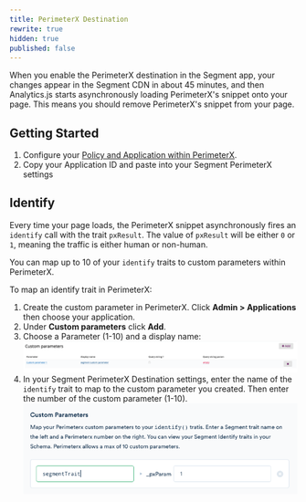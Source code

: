 ```yaml
---
title: PerimeterX Destination
rewrite: true
hidden: true
published: false
---
```


When you enable the PerimeterX destination in the Segment app, your changes appear in the Segment CDN in about 45 minutes, and then Analytics.js starts asynchronously loading PerimeterX's snippet onto your page. This means you should remove PerimeterX's snippet from your page.

## Getting Started

1. Configure your [Policy and Application within PerimeterX](https://dash.readme.io/project/pxconsole/v1.0/docs/segment).
2. Copy your Application ID and paste into your Segment PerimeterX settings

## Identify

Every time your page loads, the PerimeterX snippet asynchronously fires an `identify` call with the trait `pxResult`. The value of `pxResult` will be either `0` or `1`, meaning the traffic is either human or non-human.

You can map up to 10 of your `identify` traits to custom parameters within PerimeterX.

To map an identify trait in PerimeterX:

1. Create the custom parameter in PerimeterX. Click **Admin > Applications** then choose your application.
2. Under **Custom parameters** click **Add**.
3. Choose a Parameter (1-10) and a display name:
![](images/cmA_dv62kgp.png)
4. In your Segment PerimeterX Destination settings, enter the name of the `identify` trait to map to the custom parameter you created. Then enter the number of the custom parameter (1-10).
![](images/cnKeeTBLune.png)
